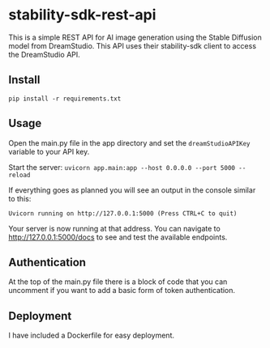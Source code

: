 # stability-sdk-rest-api
This is a simple REST API for AI image generation using the Stable Diffusion model from DreamStudio. This API uses their stability-sdk client to access the DreamStudio API.

## Install

`pip install -r requirements.txt`

## Usage
Open the main.py file in the app directory and set the `dreamStudioAPIKey` variable to your API key.

Start the server: `uvicorn app.main:app --host 0.0.0.0 --port 5000 --reload`

If everything goes as planned you will see an output in the console similar to this:

`
Uvicorn running on http://127.0.0.1:5000 (Press CTRL+C to quit) 
`

Your server is now running at that address. You can navigate to http://127.0.0.1:5000/docs to see and test the available endpoints. 

## Authentication
At the top of the main.py file there is a block of code that you can uncomment if you want to add a basic form of token authentication.

## Deployment

I have included a Dockerfile for easy deployment. 
